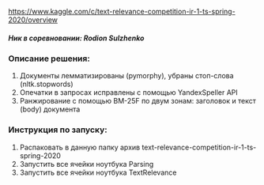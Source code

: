 https://www.kaggle.com/c/text-relevance-competition-ir-1-ts-spring-2020/overview

##### Ник в соревновании: Rodion Sulzhenko

### Описание решения:
1) Документы лемматизированы (pymorphy), убраны стоп-слова (nltk.stopwords)
2) Опечатки в запросах исправлены с помощью YandexSpeller API
3) Ранжирование с помощью BM-25F по двум зонам: заголовок и текст (body) документа



### Инструкция по запуску:
1) Распаковать в данную папку архив text-relevance-competition-ir-1-ts-spring-2020
2) Запустить все ячейки ноутбука Parsing
3) Запустить все ячейки ноутбука TextRelevance
